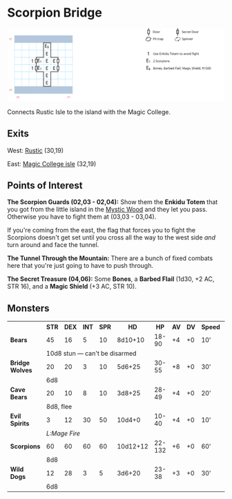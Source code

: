 # Scorpion Bridge

![map](scorpion-bridge.svg)

Connects Rustic Isle to the island with the Magic College.

## Exits

West: [Rustic](dilmun.md) (30,19)

East: [Magic College isle](dilmun.md) (32,19)

## Points of Interest

**The Scorpion Guards (02,03 - 02,04):** Show them the **Enkidu Totem** that you got from the little island in the [Mystic Wood](mystic-wood.md) and they let you pass. Otherwise you have to fight them at (03,03 - 03,04).

If you're coming from the east, the flag that forces you to fight the Scorpions doesn't get set until you cross all the way to the west side *and* turn around and face the tunnel.

**The Tunnel Through the Mountain:** There are a bunch of fixed combats here that you're just going to have to push through.

**The Secret Treasure (04,06):** Some **Bones**, a **Barbed Flail** (1d30, +2 AC, STR 16), and a **Magic Shield** (+3 AC, STR 10).

## Monsters

<table>
  <tr>
    <th></th>
    <th>STR</th>
    <th>DEX</th>
    <th>INT</th>
    <th>SPR</th>
    <th>HD</th>
    <th>HP</th>
    <th>AV</th>
    <th>DV</th>
    <th>Speed</th>
    <th>XP</th>
  </tr>
  <tr>
    <td><b>Bears</b></td>
    <td>45</td>
    <td>16</td>
    <td>5</td>
    <td>10</td>
    <td>8d10+10</td>
    <td>18-90</td>
    <td>+4</td>
    <td>+0</td>
    <td>10'</td>
    <td>180</td>
  </tr><tr>
    <td></td>
    <td colspan="10">10d8 stun — can't be disarmed</td>
  </tr>
  <tr>
    <td><b>Bridge Wolves</b></td>
    <td>20</td>
    <td>20</td>
    <td>3</td>
    <td>10</td>
    <td>5d6+25</td>
    <td>30-55</td>
    <td>+8</td>
    <td>+0</td>
    <td>30'</td>
    <td>160</td>
  </tr><tr>
    <td></td>
    <td colspan="10">6d8</td>
  </tr>
  <tr>
    <td><b>Cave Bears</b></td>
    <td>20</td>
    <td>10</td>
    <td>8</td>
    <td>10</td>
    <td>3d8+25</td>
    <td>28-49</td>
    <td>+4</td>
    <td>+0</td>
    <td>20'</td>
    <td>150</td>
  </tr><tr>
    <td></td>
    <td colspan="10">8d8, flee</td>
  </tr>
  <tr>
    <td><b>Evil Spirits</b></td>
    <td>3</td>
    <td>12</td>
    <td>30</td>
    <td>50</td>
    <td>10d4+0</td>
    <td>10-40</td>
    <td>+4</td>
    <td>+0</td>
    <td>10'</td>
    <td>200</td>
  </tr><tr>
    <td></td>
    <td colspan="10"><i>L:Mage Fire</i></td>
  </tr>
  <tr>
    <td><b>Scorpions</b></td>
    <td>60</td>
    <td>60</td>
    <td>60</td>
    <td>60</td>
    <td>10d12+12</td>
    <td>22-132</td>
    <td>+6</td>
    <td>+0</td>
    <td>60'</td>
    <td>500</td>
  </tr><tr>
    <td></td>
    <td colspan="10">8d8</td>
  </tr>
  <tr>
    <td><b>Wild Dogs</b></td>
    <td>12</td>
    <td>28</td>
    <td>3</td>
    <td>5</td>
    <td>3d6+20</td>
    <td>23-38</td>
    <td>+3</td>
    <td>+0</td>
    <td>30'</td>
    <td>150</td>
  </tr><tr>
    <td></td>
    <td colspan="10">6d8</td>
  </tr>
</table>
